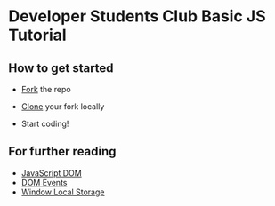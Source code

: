 # **Developer Students Club** Basic JS Tutorial

## How to get started

- [Fork](https://docs.github.com/en/get-started/quickstart/fork-a-repo) the repo

- [Clone](https://docs.github.com/en/repositories/creating-and-managing-repositories/cloning-a-repository) your fork locally

- Start coding!

## For further reading

- [JavaScript DOM](https://www.w3schools.com/js/js_htmldom.asp)
- [DOM Events](https://www.w3schools.com/js/js_htmldom_events.asp)
- [Window Local Storage](https://www.w3schools.com/jsref/prop_win_localstorage.asp)

